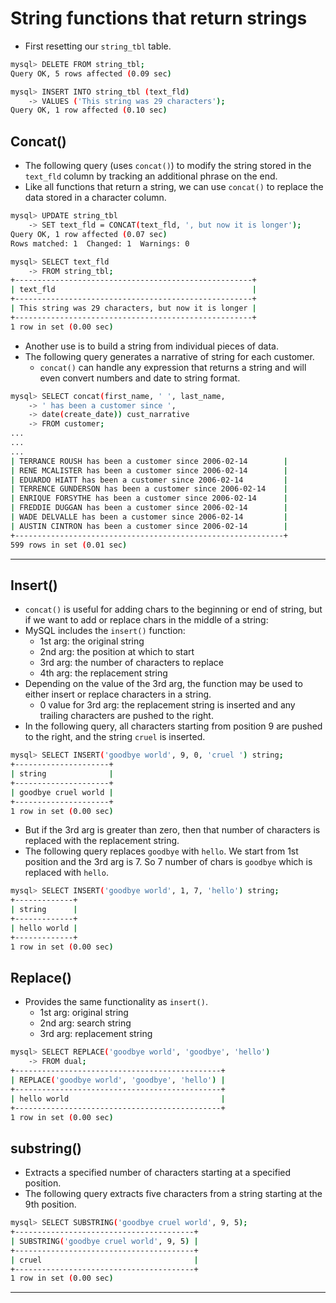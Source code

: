 # String functions that return strings

- First resetting our `string_tbl` table.

```bash
mysql> DELETE FROM string_tbl;
Query OK, 5 rows affected (0.09 sec)

mysql> INSERT INTO string_tbl (text_fld)
    -> VALUES ('This string was 29 characters');
Query OK, 1 row affected (0.10 sec)
```



## Concat()

- The following query (uses `concat()`) to modify the string stored in the `text_fld` column by tracking an additional phrase on the end.
- Like all functions that return a string, we can use `concat()` to replace the data stored in a character column.

```bash
mysql> UPDATE string_tbl
    -> SET text_fld = CONCAT(text_fld, ', but now it is longer');
Query OK, 1 row affected (0.07 sec)
Rows matched: 1  Changed: 1  Warnings: 0

mysql> SELECT text_fld
    -> FROM string_tbl;
+-----------------------------------------------------+
| text_fld                                            |
+-----------------------------------------------------+
| This string was 29 characters, but now it is longer |
+-----------------------------------------------------+
1 row in set (0.00 sec)
```

- Another use is to build a string from individual pieces of data.
- The following query generates a narrative of string for each customer.
  - `concat()` can handle any expression that returns a string and will even convert numbers and date to string format.

```bash
mysql> SELECT concat(first_name, ' ', last_name,
    -> ' has been a customer since ',
    -> date(create_date)) cust_narrative
    -> FROM customer;
...
...
...
| TERRANCE ROUSH has been a customer since 2006-02-14        |
| RENE MCALISTER has been a customer since 2006-02-14        |
| EDUARDO HIATT has been a customer since 2006-02-14         |
| TERRENCE GUNDERSON has been a customer since 2006-02-14    |
| ENRIQUE FORSYTHE has been a customer since 2006-02-14      |
| FREDDIE DUGGAN has been a customer since 2006-02-14        |
| WADE DELVALLE has been a customer since 2006-02-14         |
| AUSTIN CINTRON has been a customer since 2006-02-14        |
+------------------------------------------------------------+
599 rows in set (0.01 sec)
```

---

## Insert()

- `concat()` is useful for adding chars to the beginning or end of string, but if we want to add or replace chars in the middle of a string:
- MySQL includes the `insert()` function:
  - 1st arg: the original string
  - 2nd arg: the position at which to start
  - 3rd arg: the number of characters to replace
  - 4th arg: the replacement string
- Depending on the value of the 3rd arg, the function may be used to either insert or replace characters in a string.
  - 0 value for 3rd arg: the replacement string is inserted and any trailing characters are pushed to the right.
- In the following query, all characters starting from position 9 are pushed to the right, and the string `cruel` is inserted.

```bash
mysql> SELECT INSERT('goodbye world', 9, 0, 'cruel ') string;
+---------------------+
| string              |
+---------------------+
| goodbye cruel world |
+---------------------+
1 row in set (0.00 sec)
```

- But if the 3rd arg is greater than zero, then that number of characters is replaced with the replacement string.
- The following query replaces `goodbye` with `hello`. We start from 1st position and the 3rd arg is 7. So 7 number of chars is `goodbye` which is replaced with `hello`.

```bash
mysql> SELECT INSERT('goodbye world', 1, 7, 'hello') string;
+-------------+
| string      |
+-------------+
| hello world |
+-------------+
1 row in set (0.00 sec)
```



## Replace()

- Provides the same functionality as `insert()`.
  - 1st arg: original string
  - 2nd arg: search string
  - 3rd arg: replacement string

```bash
mysql> SELECT REPLACE('goodbye world', 'goodbye', 'hello')
    -> FROM dual;
+----------------------------------------------+
| REPLACE('goodbye world', 'goodbye', 'hello') |
+----------------------------------------------+
| hello world                                  |
+----------------------------------------------+
1 row in set (0.00 sec)
```



## substring()

- Extracts a specified number of characters starting at a specified position.
- The following query extracts five characters from a string starting at the 9th position.

```bash
mysql> SELECT SUBSTRING('goodbye cruel world', 9, 5);
+----------------------------------------+
| SUBSTRING('goodbye cruel world', 9, 5) |
+----------------------------------------+
| cruel                                  |
+----------------------------------------+
1 row in set (0.00 sec)
```

---

